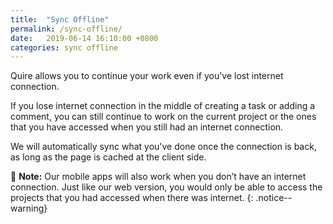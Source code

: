 ```yaml
---
title:  "Sync Offline"
permalink: /sync-offline/
date:   2019-06-14 16:10:00 +0800
categories: sync offline 
---
```


Quire allows you to continue your work even if you've lost internet connection.

If you lose internet connection in the middle of creating a task or adding a comment, you can still continue to work on the current project or the ones that you have accessed when you still had an internet connection.

We will automatically sync what you've done once the connection is back, as long as the page is cached at the client side.

📝 **Note:** Our mobile apps will also work when you don’t have an internet connection. Just like our web version, you would only be able to access the projects that you had accessed when there was internet.
{: .notice--warning}

